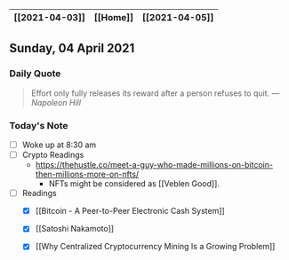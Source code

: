 | [[2021-04-03]] | [[Home]] | [[2021-04-05]] |
| :------------: | :------: | :------------: |

## Sunday, 04 April 2021

### Daily Quote
> Effort only fully releases its reward after a person refuses to quit.
> &mdash; <cite>Napoleon Hill</cite>

### Today's Note
- [ ] Woke up at 8:30 am
- [ ] Crypto Readings
	- https://thehustle.co/meet-a-guy-who-made-millions-on-bitcoin-then-millions-more-on-nfts/
		- NFTs might be considered as [[Veblen Good]].
- [ ] Readings
	- [x] [[Bitcoin - A Peer-to-Peer Electronic Cash System]]
	- [x] [[Satoshi Nakamoto]]
	- [x] [[Why Centralized Cryptocurrency Mining Is a Growing Problem]]
	
